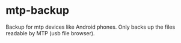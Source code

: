 # mtp-backup
Backup for mtp devices like Android phones. Only backs up the files readable by MTP (usb file browser).
